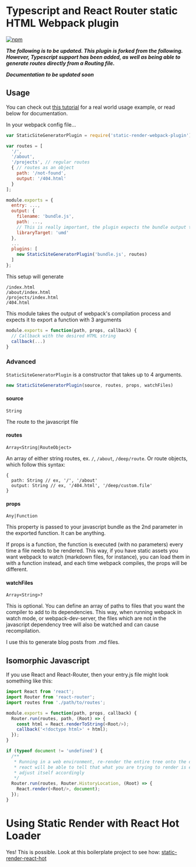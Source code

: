 # Typescript and React Router static HTML Webpack plugin

[![npm](https://img.shields.io/npm/v/static-render-webpack-plugin.svg?style=flat-square)](https://www.npmjs.com/package/typescript-react-router-static-html-webpack-plugin)

***The following is to be updated.  This plugin is forked from the following.  
However, Typescript support has been added, as well as being able to generate 
routes directly from a Routing file.***

***Documentation to be updated soon***

## Usage

You can check out [this tutorial](http://www.qimingweng.com/writing/webpack-static-render) for a real world usage example, or read below for documentation.

In your webpack config file...

```javascript
var StaticSiteGeneratorPlugin = require('static-render-webpack-plugin');

var routes = [
  '/',
  '/about',
  '/projects', // regular routes
  { // routes as an object
    path: '/not-found',
    output: '/404.html'
  }
];

module.exports = {
  entry: ...,
  output: {
    filename: 'bundle.js',
    path: ...,
    // This is really important, the plugin expects the bundle output to export a function
    libraryTarget: 'umd'
  },
  ...
  plugins: [
    new StaticSiteGeneratorPlugin('bundle.js', routes)
  ]
};
```

This setup will generate

```
/index.html
/about/index.html
/projects/index.html
/404.html
```

This module takes the output of webpack's compilation process and expects it to export a function with 3 arguments

```javascript
module.exports = function(path, props, callback) {
  // Callback with the desired HTML string
  callback(...)
}
```

### Advanced

`StaticSiteGeneratorPlugin` is a constructor that takes up to 4 arguments.

```javascript
new StaticSiteGeneratorPlugin(source, routes, props, watchFiles)
```

#### source

`String`

The route to the javascript file

#### routes

`Array<String|RouteObject>`

An array of either string routes, ex. `/`, `/about`, `/deep/route`. Or route objects, which follow this syntax:

```
{
  path: String // ex, '/', '/about'
  output: String // ex, '/404.html', '/deep/custom.file'
}
```

#### props

`Any|Function`

This property is passed to your javascript bundle as the 2nd parameter in the exported function. It can be anything.

If props is a function, the function is executed (with no parameters) every time a file needs to be rendered. This way, if you have static assets you want webpack to watch (markdown files, for instance), you can load them in with a function instead, and each time webpack compiles, the props will be different.

#### watchFiles

`Array<String>?`

This is optional. You can define an array of paths to files that you want the compiler to add to its dependencies. This way, when running webpack in watch mode, or webpack-dev-server, the files which are not in the javascript dependency tree will also be watched and can cause recompilation.

I use this to generate blog posts from .md files.

## Isomorphic Javascript

If you use React and React-Router, then your entry.js file might look something like this:

```javascript
import React from 'react';
import Router from 'react-router';
import routes from './path/to/routes';

module.exports = function(path, props, callback) {
  Router.run(routes, path, (Root) => {
    const html = React.renderToString(<Root/>);
    callback('<!doctype html>' + html);
  });
}

if (typeof document != 'undefined') {
  /**
   * Running in a web environment, re-render the entire tree onto the document,
   * react will be able to tell that what you are trying to render is exactly the same and
   * adjust itself accordingly
   */
  Router.run(routes, Router.HistoryLocation, (Root) => {
    React.render(<Root/>, document);
  });
}
```

# Using Static Render with React Hot Loader

Yes! This is possible. Look at this boilerplate project to see how: [static-render-react-hot](https://github.com/qimingweng/static-render-react-hot)
